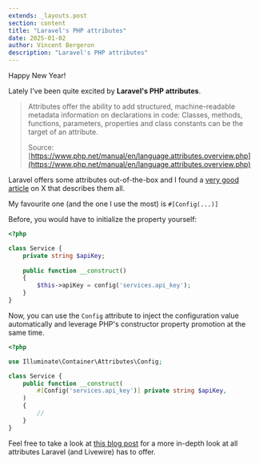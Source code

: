 ```yaml
---
extends: _layouts.post
section: content
title: "Laravel's PHP attributes"
date: 2025-01-02
author: Vincent Bergeron
description: "Laravel's PHP attributes"
---
```

Happy New Year!

Lately I've been quite excited by **Laravel's PHP attributes**.

>Attributes offer the ability to add structured, machine-readable metadata information on declarations in code: Classes, methods, functions, parameters, properties and class constants can be the target of an attribute.
>
> Source: [https://www.php.net/manual/en/language.attributes.overview.php](https://www.php.net/manual/en/language.attributes.overview.php)

Laravel offers some attributes out-of-the-box and I found a [very good article](https://nabilhassen.com/complete-guide-to-laravel-and-livewire-php-attributes-23-attributes) on X that describes them all.

My favourite one (and the one I use the most) is `#[Config(...)]`

Before, you would have to initialize the property yourself:
```php
<?php

class Service {
    private string $apiKey;
    
    public function __construct()
    {
        $this->apiKey = config('services.api_key');
    }
}
```

Now, you can use the `Config` attribute to inject the configuration value automatically and leverage PHP's constructor property promotion at the same time.
```php
<?php

use Illuminate\Container\Attributes\Config;

class Service {
    public function __construct(
        #[Config('services.api_key')] private string $apiKey,
    )
    {
        //
    }
}
```

Feel free to take a look at [this blog post](https://nabilhassen.com/complete-guide-to-laravel-and-livewire-php-attributes-23-attributes) for a more in-depth look at all attributes Laravel (and Livewire) has to offer.
